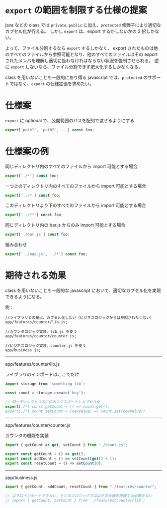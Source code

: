 # `export` の範囲を制限する仕様の提案

java などの class では `private`, `public` に加え、`protected` 修飾子により適切なカプセル化が行える。
しかし `export` は、export するかしないかの 2 択しかない。

よって、ファイル分割するなら `export` するしかなく、 export されたものは他のすべてのファイルから参照可能となり、他のすべてのファイルはその export されたメンバを理解し適切に扱わなければならない状況を強制させられる。
逆に `export` しないなら、ファイル分割できず肥大化するしかなくなる。

class を用いないことも一般的にあり得る javascript では、`protected` のサポートではなく、`export` の仕様拡張を求めたい。

# 仕様案

`export` に optional で、公開範囲のパスを配列で渡せるようにする

```javascript
export['path1', 'path2', ...] const foo;
```

# 仕様案の例

同じディレクトリ内のすべてのファイルから import 可能とする場合

```javascript
export['./*'] const foo;
```

一つ上のディレクトリ内のすべてのファイルから import 可能とする場合

```javascript
export['../*'] const foo;
```

このディレクトリより下のすべてのファイルから import 可能とする場合

```javascript
export['../**'] const foo;
```

同じディレクトリ内の bar.js からのみ import 可能とする場合

```javascript
export['./bar.js'] const foo;
```

組み合わせ

```javascript
export['../baz.js', './*'] const foo;
```

# 期待される効果

class を用いないことも一般的な javascript において、適切なカプセル化を実現できるようになる。

例：

```
//ライブラリとの接点、カプセル化したい（ビジネスロジックからは参照されたくない）
app/features/counter/lib.js;

//カウンタロジック実装、lib.js を使う
app/features/counter/counter.js;

//ビジネスロジック実装、counter.js を使う
app/business.js;
```

---

app/features/counter/lib.js

ライブラリのインポートはここでだけ

```javascript
import storage from 'something-lib';

const count = storage.create('key');

// 同一ディレクトリ内にのみエクスポートしカプセル化
export[./*] const getCount = () => count.get();
export[./*] count setCount = (newValue) => count.set(newValue);
```

---

app/features/counter/counter.js

カウンタの機能を実装

```javascript
import { getCount as get, setCount } from "./count.js";

export const getCount = () => get();
export const addCount = () => setCount(get() + 1);
export const resetCount = () => setCount(0);
```

---

app/business.js

```javascript
import { getCount, addCount, resetCount } from "./features/counter";

// 以下はインポートできない、ビジネスロジックでは以下の仕様を把握する必要がない
// import { getCount, setCount } from './features/counter/lib';
```

